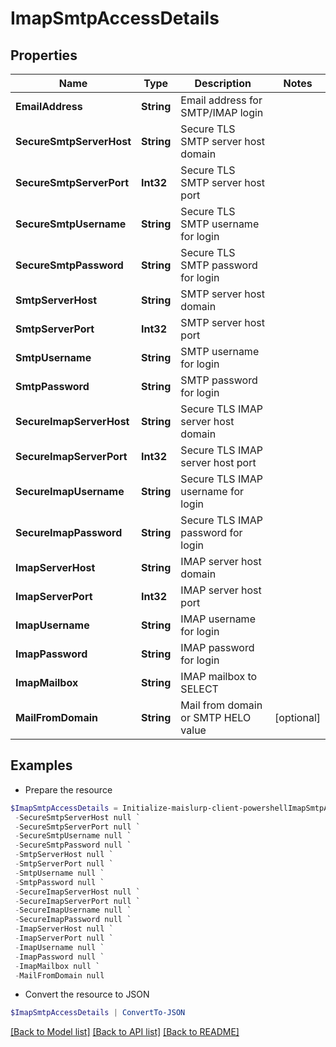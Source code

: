 # ImapSmtpAccessDetails
## Properties

Name | Type | Description | Notes
------------ | ------------- | ------------- | -------------
**EmailAddress** | **String** | Email address for SMTP/IMAP login | 
**SecureSmtpServerHost** | **String** | Secure TLS SMTP server host domain | 
**SecureSmtpServerPort** | **Int32** | Secure TLS SMTP server host port | 
**SecureSmtpUsername** | **String** | Secure TLS SMTP username for login | 
**SecureSmtpPassword** | **String** | Secure TLS SMTP password for login | 
**SmtpServerHost** | **String** | SMTP server host domain | 
**SmtpServerPort** | **Int32** | SMTP server host port | 
**SmtpUsername** | **String** | SMTP username for login | 
**SmtpPassword** | **String** | SMTP password for login | 
**SecureImapServerHost** | **String** | Secure TLS IMAP server host domain | 
**SecureImapServerPort** | **Int32** | Secure TLS IMAP server host port | 
**SecureImapUsername** | **String** | Secure TLS IMAP username for login | 
**SecureImapPassword** | **String** | Secure TLS IMAP password for login | 
**ImapServerHost** | **String** | IMAP server host domain | 
**ImapServerPort** | **Int32** | IMAP server host port | 
**ImapUsername** | **String** | IMAP username for login | 
**ImapPassword** | **String** | IMAP password for login | 
**ImapMailbox** | **String** | IMAP mailbox to SELECT | 
**MailFromDomain** | **String** | Mail from domain or SMTP HELO value | [optional] 

## Examples

- Prepare the resource
```powershell
$ImapSmtpAccessDetails = Initialize-maislurp-client-powershellImapSmtpAccessDetails  -EmailAddress null `
 -SecureSmtpServerHost null `
 -SecureSmtpServerPort null `
 -SecureSmtpUsername null `
 -SecureSmtpPassword null `
 -SmtpServerHost null `
 -SmtpServerPort null `
 -SmtpUsername null `
 -SmtpPassword null `
 -SecureImapServerHost null `
 -SecureImapServerPort null `
 -SecureImapUsername null `
 -SecureImapPassword null `
 -ImapServerHost null `
 -ImapServerPort null `
 -ImapUsername null `
 -ImapPassword null `
 -ImapMailbox null `
 -MailFromDomain null
```

- Convert the resource to JSON
```powershell
$ImapSmtpAccessDetails | ConvertTo-JSON
```

[[Back to Model list]](../README#documentation-for-models) [[Back to API list]](../README#documentation-for-api-endpoints) [[Back to README]](../README)

